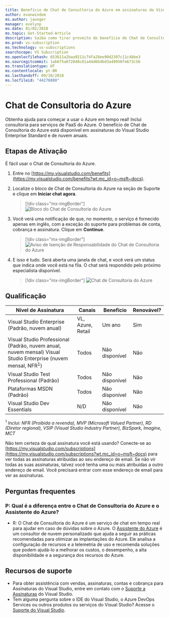```yaml
---
title: Benefício de Chat de Consultoria do Azure em assinaturas do Visual Studio | Microsoft Docs
author: evanwindom
ms.author: jaunger
manager: evelynp
ms.date: 01/02/2018
ms.topic: Get-Started-Article
description: Saiba como tirar proveito do benefício de Chat de Consultoria do Azure incluído nas assinaturas do Visual Studio.
ms.prod: vs-subscription
ms.technology: vs-subscriptions
searchscope: VS Subscription
ms.openlocfilehash: 653611a2baa9211c74fa28ee90d2397c11c4bbe3
ms.sourcegitcommit: 1ab675a872848c81a44d6b4bd3a49958fe673c56
ms.translationtype: HT
ms.contentlocale: pt-BR
ms.lasthandoff: 09/10/2018
ms.locfileid: "44278888"
---
```

# <a name="azure-advisory-chat"></a>Chat de Consultoria do Azure

Obtenha ajuda para começar a usar o Azure em tempo real! Inclui consultoria para serviços de PaaS do Azure.  O benefício de Chat de Consultoria do Azure está disponível em assinaturas do Visual Studio Enterprise Standard e de nuvem anuais.

## <a name="activation-steps"></a>Etapas de Ativação

É fácil usar o Chat de Consultoria do Azure.
1. Entre no [https://my.visualstudio.com/benefits](https://my.visualstudio.com/benefits?wt.mc_id=o~msft~docs).
2. Localize o bloco de Chat de Consultoria do Azure na seção de Suporte e clique em **Iniciar chat agora**.
    > [!div class="mx-imgBorder"]
    > ![Bloco do Chat de Consultoria do Azure](_img/vs-azure-advisory/vs-azure-advisory-tile.png)

3. Você verá uma notificação de que, no momento, o serviço é fornecido apenas em inglês, com a exceção do suporte para problemas de conta, cobrança e assinatura.  Clique em **Continue**.
    > [!div class="mx-imgBorder"]
    > ![Aviso de Isenção de Responsabilidade do Chat de Consultoria do Azure](_img/vs-azure-advisory/vs-azure-advisory-disclaimer.png)

4. E isso é tudo.  Será aberta uma janela de chat, e você verá um status que indica onde você está na fila.  O chat será respondido pelo próximo especialista disponível.
    > [!div class="mx-imgBorder"]
    > ![Chat de Consultoria do Azure](_img/vs-azure-advisory/vs-azure-advisory-chat.png)

## <a name="eligibility"></a>Qualificação

| Nível de Assinatura                                                 |     Canais                                            | Benefício                                                          | Renovável?    |
|--------------------------------------------------------------------|---------------------------------------------------------|------------------------------------------------------------------|---------------|
| Visual Studio Enterprise (Padrão, nuvem anual)   | VL, Azure, Retail   | Um ano      |  Sim          |
| Visual Studio Professional (Padrão, nuvem anual, nuvem mensal) Visual Studio Enterprise (nuvem mensal, NFR<sup>1</sup>) | Todos                                      | Não disponível                                                            |  Não          |
| Visual Studio Test Professional (Padrão)                         | Todos                                              | Não disponível                                             |  Não          |
| Plataformas MSDN (Padrão)                                          | Todos                                              |Não disponível                                              |  Não          |
| Visual Studio Dev Essentials                                          | N/D                                              |Não disponível                                              |  Não          |
<sup>1</sup>  *Inclui: NFR (Proibida a revenda), MVP (Microsoft Valued Partner), RD (Diretor regional), VSIP (Visual Studio Industry Partner), BizSpark, Imagine, MCT*

Não tem certeza de qual assinatura você está usando?  Conecte-se ao [https://my.visualstudio.com/subscriptions](https://my.visualstudio.com/subscriptions?wt.mc_id=o~msft~docs) para ver todas as assinaturas atribuídas ao seu endereço de email. Se não vir todas as suas assinaturas, talvez você tenha uma ou mais atribuídas a outro endereço de email.  Você precisará entrar com esse endereço de email para ver as assinaturas.

## <a name="frequently-asked-questions"></a>Perguntas frequentes

### <a name="q--what-is-the-difference-between-azure-advisory-chat-and-azure-advisor"></a>P: Qual é a diferença entre o Chat de Consultoria do Azure e o Assistente do Azure?
-  R: O Chat de Consultoria do Azure é um serviço de chat em tempo real para ajudar em caso de dúvidas sobre o Azure. O [Assistente do Azure](/azure/advisor/advisor-overview) é um consultor de nuvem personalizado que ajuda a seguir as práticas recomendadas para otimizar as implantações do Azure. Ele analisa a configuração de recursos e a telemetria de uso e recomenda soluções que podem ajudá-lo a melhorar os custos, o desempenho, a alta disponibilidade e a segurança dos recursos do Azure.

## <a name="support-resources"></a>Recursos de suporte
-  Para obter assistência com vendas, assinaturas, contas e cobrança para Assinaturas do Visual Studio, entre em contato com o [Suporte a Assinaturas](https://visualstudio.microsoft.com/subscriptions/support/) do Visual Studio.
-  Tem alguma pergunta sobre o IDE do Visual Studio, o Azure DevOps Services ou outros produtos ou serviços do Visual Studio?  Acesse o [Suporte do Visual Studio](https://visualstudio.microsoft.com/support/).
